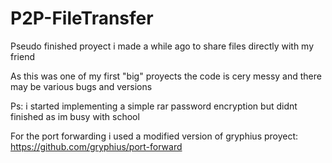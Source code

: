 # P2P-FileTransfer
Pseudo finished proyect i made a while ago to share files directly with my friend

As this was one of my first "big" proyects the code is cery messy and there may be various bugs and versions

Ps: i started implementing a simple rar password encryption but didnt finished as im busy with school

For the port forwarding i used a modified version of gryphius proyect:
https://github.com/gryphius/port-forward
